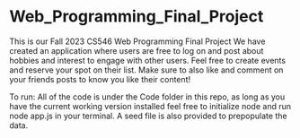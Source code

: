 # Web_Programming_Final_Project

This is our Fall 2023 CS546 Web Programming Final Project
We have created an application where users are free to log on and post
about hobbies and interest to engage with other users. Feel free to create
events and reserve your spot on their list. Make sure to also like and
comment on your friends posts to know you like their content!

To run:
All of the code is under the Code folder in this repo,
as long as you have the current working version installed 
feel free to initialize node and run node app.js in your terminal.
A seed file is also provided to prepopulate the data.
